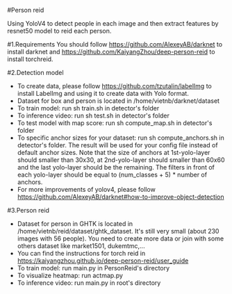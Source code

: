 #Person reid

Using YoloV4 to detect people in each image and then extract features by resnet50 model to reid each person.

#1.Requirements
You should follow https://github.com/AlexeyAB/darknet to install darknet and https://github.com/KaiyangZhou/deep-person-reid to install torchreid.

#2.Detection model
- To create data, please follow https://github.com/tzutalin/labelImg to install LabelImg and using it to create data with Yolo format.
- Dataset for box and person is located in /home/vietnb/darknet/dataset
- To train model: run sh train.sh in detector's folder
- To inference video: run sh test.sh in detector's folder
- To test model with map score: run sh compute_map.sh in detector's folder
- To specific anchor sizes for your dataset: run sh compute_anchors.sh in detector's folder. The result will be used for your config file instead of default anchor sizes. Note that the size of anchors at 1st-yolo-layer should
smaller than 30x30, at 2nd-yolo-layer should smaller than 60x60  and the last yolo-layer should be the remaining. The filters in front of each yolo-layer 
should be equal to (num_classes + 5) * number of anchors.
- For more improvements of yolov4, please follow https://github.com/AlexeyAB/darknet#how-to-improve-object-detection

#3.Person reid
- Dataset for person in GHTK is located in /home/vietnb/reid/dataset/ghtk_dataset. It's still very small (about 230 images with 56 people). You need to create more data
 or join with some others dataset like market1501, dukemtmc,...
- You can find the instructions for torch reid in https://kaiyangzhou.github.io/deep-person-reid/user_guide
- To train model: run main.py in PersonReid's directory
- To visualize heatmap: run actmap.py
- To inference video: run main.py in root's directory